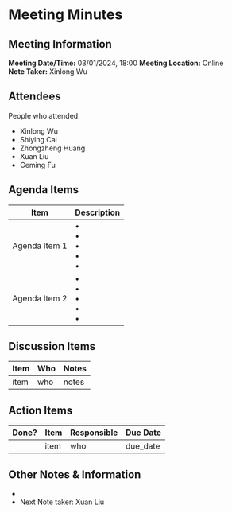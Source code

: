 # Meeting Minutes
## Meeting Information
**Meeting Date/Time:** 03/01/2024, 18:00
**Meeting Location:** Online  
**Note Taker:** Xinlong Wu  

## Attendees
People who attended:
- Xinlong Wu
- Shiying Cai
- Zhongzheng Huang
- Xuan Liu
- Ceming Fu

<!-- 
讨论SoW的写作分工
讨论Plan
讨论技术栈
讨论UI设计
讨论Figma分工

- 同步进度
下次开会问客户的内容
- 技术栈的选择
- 问卷内容，feedback，我们能使用的AI资源
- 项目的（阶段）预期
- 
 -->

## Agenda Items

Item | Description
---- | ----
Agenda Item 1 | • <br>• <br>• <br>• <br>• 
Agenda Item 2 | • <br>• <br>• <br>• <br>• 

## Discussion Items
Item | Who | Notes |
---- | ---- | ---- |
item | who | notes |


## Action Items
| Done? | Item | Responsible | Due Date |
| ---- | ---- | ---- | ---- |
| | item | who | due_date |

## Other Notes & Information
- 
- Next Note taker: Xuan Liu
